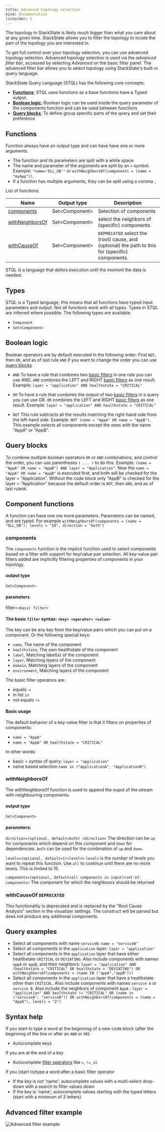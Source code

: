 ```yaml
---
title: Advanced topology selection
kind: Documentation
listorder: 2
---
```


The topology in StackState is likely much bigger than what you care about at any given time. StackState allows you to filter the topology to locate the part of the topology you are interested in.

To get full control over your topology selection, you can use advanced topology selection. Advanced topology selection is used via the _advanced filter bar_, accessed by selecting _Advanced_ on the basic filter panel. The advanced filter bar allows you to select topology using StackState's built-in query language.

StackState Query Language (STQL) has the following core concepts:

* **[Functions](#functions)**; STQL uses functions as a base functions have a Typed output.
* **[Boolean logic](#boolean-logic)**; Boolean logic can be used inside the query parameter of the components function and can be used between functions
* **[Query blocks](#output-functions)**; To define group specific parts of the query and set their preference

## <a name="functions"></a>Functions
Function always have an output type and can have have one or more arguments.

* The function and its parameters are split with a white space
* The name and parameter of the arguments are split by an `=` symbol.
Example: `"name='DLL_DB'"` or `withNeighborsOf(components = (name = "myApp"))`.
* If a function has multiple arguments, they can be split using a comma `,`  

List of functions:

Name | Output type | Description
-----|----|----
[components](#function-components)|Set\<Component\>|Selection of components
[withNeighborsOf](#function-withNeighborsOf)|Set\<Component\>|select the neighbors of (specific) components
[withCauseOf](#function-causeOf)|Set\<Component\>|`DEPRECATED` select the (root) cause, and (optional) the path to this for (specific) components.

STQL is a language that defers execution until the moment the data is needed.

## <a name="types"></A>Types
STQL is a Typed language, this means that all functions have typed input parameters and output. Not all functions work with all types. Types in STQL are inferred where possible. The following types are available:

* `Component`
* `Set<Component>`

## <a name="boolean-logic"></a>Boolean logic

Boolean operators are by default executed in the following order: First `NOT`, then `OR`, and as of last rule `AND` if you want to change the order you can use [query blocks](#query-blocks)

* `AND` To have a rule that combines two [basic filters](#components-basic-filter) in one rule you can use AND. `AND` combines the LEFT and RIGHT [basic filters](#components-basic-filter) as one result.
Example: `layer = "application" AND healthstate = "CRITICAL"`

* `OR` To have a rule that combines the output of two [basic filters](#components-basic-filter) in a query you can use OR. `OR` combines the LEFT and RIGHT [basic filters](#components-basic-filter) as one result.
Example: `layer = "application" AND healthstate = "CRITICAL"`

* `NOT` This rule subtracts all the results matching the right-hand side from the left-hand side. Example: `NOT (name = "AppA" OR name = "AppB")`. This example selects all components except the ones with the name "AppA" or "AppB".

## <A name="query-blocks"></A>Query blocks
To combine multiple boolean operators `OR` or `AND` combinations, and control the order, you can use parentheses `( ... )` to do this. Example: `(name = "AppA" OR name = "AppB") AND layer = "Application"`. Now the `name = "AppA" OR name = "AppB"` is executed first, and both will be checked for the layer = "Application". Without the code block only "AppB" is checked for the layer = "Application" because the default order is `NOT`, then `AND`, and as of last rule`OR`.

## <a name="function-list"></a>Component functions
A function can have one ore more parameters. Parameters can be named, and are typed.
For example `withNeighborsOf(components = (name = "DLL_DB"), levels = "10", direction = "both")`

### <a name="function-components"></a>components
The `components` function is the implicit function used to select components based on a filter with support for key/value pair selection. All key-value pair filters added are implicitly filtering properties of components in your topology.

#### output type
`Set<Component>`

#### parameters
filter=`<basic filter>`

#### <A name="components-basic-filter"></A>The basic `filter` syntax: `<key> <operator> <value>`

The key can be any key from the key/value pairs which you can put on a component. Or the following special keys:

* `name`, The name of the component
* `healthstate`, The own healthstate of the component
* `label`, Matching label(s) of the component
* `layer`, Matching layers of the component
* `domain`, Matching layers of the component
* `environment`, Matching layers of the component

The <A name="components-basic-filter-operators"> basic filter operators</A> are:

* equals: `=`
* in list `in`
* not equals `!=`

#### Basic usage
The default behavior of a key-value filter is that it filters on properties of components:

* `name = "AppA"`
* `name = "AppA" OR healthstate = "CRITICAL"`

In other words:
* basic <key> = <value> syntax of query:
`layer = "application"`
* name based selection
`name in ("ApplicationA", "ApplicationB")`

### <a name="function-withNeighborsOf"></a>withNeighborsOf
The withNeighborsOf function is used to append the ouput of the stream with neighbouring components.

#### output type
` Set<Component> `

#### parameters:
`direction=(optional, default=both) <direction>` The direction can be `up` for components which depend on this component and `down` for dependencies. `both` can be used for the combination of `up` and `down`.

`levels=(optional, detault=1)<levels>` `levels` is the number of levels you want to repeat this function. Use `all` to continue until there are no more levels. This is limited to 15.

`components=(optional, default=all components in input)<set-of-components>` The component for which the neighbours should be returned


### <a name="function-causeOf"></a>withCauseOf `DEPRECATED`
This functionality is deprecated and is replaced by the "Root Cause Analysis" section in
the visualizer settings. The construct will be parsed but does not produce any additional
components.

## <a name="examples"></a>Query examples

* Select all components with name `serviceB`: ` name = "serviceB" `
* Select all components in the `application` layer: ` layer = "application" `
* Select all components in the `application` layer that have either healthstate `CRITICAL` or `DEVIATING`. Also include components with names `appA` or `appB`, and their neighbors: ` layer = "application" AND (healthstate = "CRITICAL" OR healthstate = "DEVIATING") OR withNeighborsOf(components = (name IN ("appA","appB"))) `
* Select all components in the `application` layer that have a healthstate other than `CRITICAL`. Also include components with names `service A` or `service B`. Also include the neighbors of component `AppA` : `layer = "application" AND healthstate != "CRITICAL" OR (name in ("serviceA", "serviceB")) OR withNeighborsOf(components = (name = "AppA"), levels = "2")`


## <a name="examples"></a>Syntax help
If you start to type a word at the beginning of a new code block (after the beginning of the line or after an `AND` or `OR`):

* Autocomplete keys

If you are at the end of a key

* Autocomplete [filter operators](#components-basic-filter-operators) like `=`, `!=`, `in`

If you (start to)type a word after a basic filter operator

* If the key is not 'name'; autocomplete values with a multi-select drop-down with a search to filter values down
* If the key is 'name'; autocomplete values starting with the typed letters (start with a minimum of 2 letters)

## Advanced filter example

![Advanced filter example](/images/topology/query_advanced_with_neighbours.png)
